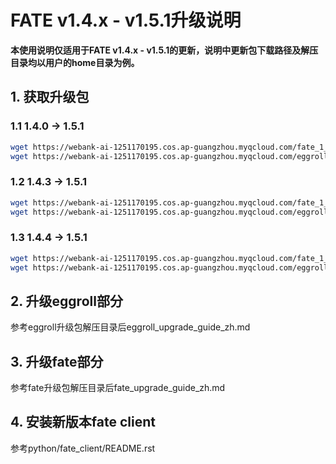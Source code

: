 # FATE v1.4.x - v1.5.1升级说明

**本使用说明仅适用于FATE v1.4.x - v1.5.1的更新，说明中更新包下载路径及解压目录均以用户的home目录为例。**



## 1. 获取升级包
### 1.1 1.4.0 -> 1.5.1
```bash
wget https://webank-ai-1251170195.cos.ap-guangzhou.myqcloud.com/fate_1_4_0-1_5_1.tar.gz
wget https://webank-ai-1251170195.cos.ap-guangzhou.myqcloud.com/eggroll_2.0.x-2.2.1.tar.gz
```

### 1.2 1.4.3 -> 1.5.1
```bash
wget https://webank-ai-1251170195.cos.ap-guangzhou.myqcloud.com/fate_1_4_3-1_5_1.tar.gz
wget https://webank-ai-1251170195.cos.ap-guangzhou.myqcloud.com/eggroll_2.0.x-2.2.1.tar.gz
```

### 1.3 1.4.4 -> 1.5.1
```bash
wget https://webank-ai-1251170195.cos.ap-guangzhou.myqcloud.com/fate_1_4_4-1_5_1.tar.gz
wget https://webank-ai-1251170195.cos.ap-guangzhou.myqcloud.com/eggroll_2.0.x-2.2.1.tar.gz
```

## 2. 升级eggroll部分

参考eggroll升级包解压目录后eggroll_upgrade_guide_zh.md


## 3. 升级fate部分

参考fate升级包解压目录后fate_upgrade_guide_zh.md


## 4. 安装新版本fate client
参考python/fate_client/README.rst

